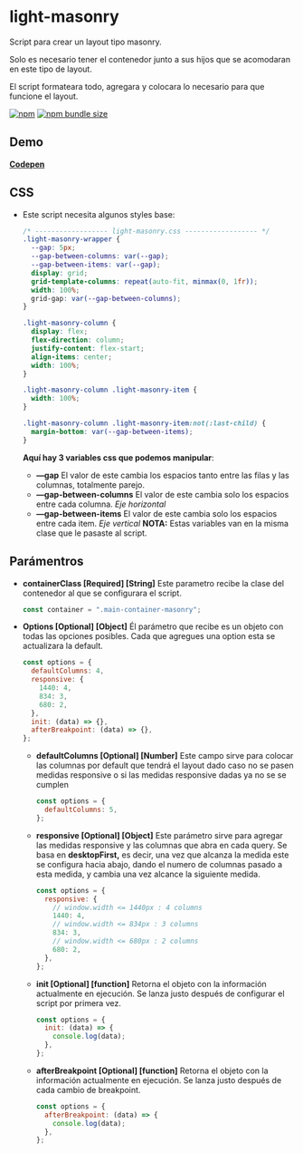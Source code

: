 # light-masonry

Script para crear un layout tipo masonry.

Solo es necesario tener el contenedor junto a sus hijos que se acomodaran en este tipo de layout.

El script formateara todo, agregara y colocara lo necesario para que funcione el layout.

[![npm](https://img.shields.io/npm/v/light-masonry?color=check&style=plastic)](https://www.npmjs.com/package/light-masonry)
[![npm bundle size](https://img.shields.io/bundlephobia/min/light-masonry?style=plastic)](https://www.npmjs.com/package/light-masonry)

## Demo

**[Codepen](https://codepen.io/soyleninjs/pen/GRMdQqp)**

## CSS

- Este script necesita algunos styles base:

  ```css
  /* ------------------ light-masonry.css ------------------ */
  .light-masonry-wrapper {
    --gap: 5px;
    --gap-between-columns: var(--gap);
    --gap-between-items: var(--gap);
    display: grid;
    grid-template-columns: repeat(auto-fit, minmax(0, 1fr));
    width: 100%;
    grid-gap: var(--gap-between-columns);
  }

  .light-masonry-column {
    display: flex;
    flex-direction: column;
    justify-content: flex-start;
    align-items: center;
    width: 100%;
  }

  .light-masonry-column .light-masonry-item {
    width: 100%;
  }

  .light-masonry-column .light-masonry-item:not(:last-child) {
    margin-bottom: var(--gap-between-items);
  }
  ```

  **Aquí hay 3 variables css que podemos manipular**:

  - **—gap**
    El valor de este cambia los espacios tanto entre las filas y las columnas, totalmente parejo.
  - **—gap-between-columns**
    El valor de este cambia solo los espacios entre cada columna. _Eje horizontal_
  - **—gap-between-items**
    El valor de este cambia solo los espacios entre cada item. _Eje vertical_
    **NOTA:** Estas variables van en la misma clase que le pasaste al script.

## Parámentros

- **containerClass [Required] [String]**
  Este parametro recibe la clase del contenedor al que se configurara el script.
  ```javascript
  const container = ".main-container-masonry";
  ```
- **Options [Optional] [Object]**
  Él parámetro que recibe es un objeto con todas las opciones posibles. Cada que agregues una option esta se actualizara la default.
  ```javascript
  const options = {
    defaultColumns: 4,
    responsive: {
      1440: 4,
      834: 3,
      680: 2,
    },
    init: (data) => {},
    afterBreakpoint: (data) => {},
  };
  ```
  - **defaultColumns [Optional] [Number]**
    Este campo sirve para colocar las columnas por default que tendrá el layout dado caso no se pasen medidas responsive o si las medidas responsive dadas ya no se se cumplen
    ```javascript
    const options = {
      defaultColumns: 5,
    };
    ```
  - **responsive [Optional] [Object]**
    Este parámetro sirve para agregar las medidas responsive y las columnas que abra en cada query.
    Se basa en **desktopFirst,** es decir, una vez que alcanza la medida este se configura hacia abajo, dando el numero de columnas pasado a esta medida, y cambia una vez alcance la siguiente medida.
    ```javascript
    const options = {
      responsive: {
        // window.width <= 1440px : 4 columns
        1440: 4,
        // window.width <= 834px : 3 columns
        834: 3,
        // window.width <= 680px : 2 columns
        680: 2,
      },
    };
    ```
  - **init [Optional] [function]**
    Retorna el objeto con la información actualmente en ejecución.
    Se lanza justo después de configurar el script por primera vez.
    ```javascript
    const options = {
      init: (data) => {
        console.log(data);
      },
    };
    ```
  - **afterBreakpoint [Optional] [function]**
    Retorna el objeto con la información actualmente en ejecución.
    Se lanza justo después de cada cambio de breakpoint.
    ```javascript
    const options = {
      afterBreakpoint: (data) => {
        console.log(data);
      },
    };
    ```
